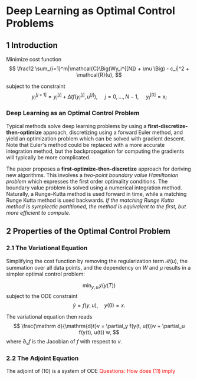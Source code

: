 # Deep Learning as Optimal Control Problems
## 1 Introduction
Minimize cost function
$$
    \frac12 \sum_{i=1}^m|\mathcal{C}\Big(Wy_i^{[N]} + \mu \Big) - c_i|^2 + \mathcal{R}(u),
$$

subject to the constraint
$$
    y_i^{[j+1]} = y_i^{[j]} + \Delta t f(y_i^{[j]}, u^{[j]}), \ \ \ \ \ j = 0, ..., N-1, \ \ \ \ \ y_i^{[0]} = x_i
$$

### Deep Learning as an Optimal Control Problem
Typical methods solve deep learning problems by using a **first-discretize-then-optimize** approach, discretizing using a forward Euler method, and yield an optimization problem which can be solved with gradient descent. Note that Euler's method could be replaced with a more accurate integration method, but the backpropagation for computing the gradients will typically be more complicated.

The paper proposes a **first-optimize-then-discretize** approach for deriving new algorithms. This involves a _two-point boundary value Hamiltonian problem_ which expresses the first order optimality conditions. The boundary value problem is solved using a numerical integration method. Naturally, a Runge-Kutta method is used forward in time, while a matching Runge Kutta method is used backwards. _If the matching Runge Kutta method is symplectic partitioned, the method is equivalent to the first, but more efficient to compute_.

## 2 Properties of the Optimal Control Problem
### 2.1 The Variational Equation
Simplifying the cost function by removing the regularization term $\mathcal{R}(u)$, the summation over all data points, and the dependency on $W$ and $\mu$ results in a simpler optimal control problem:

$$
\min_{y, u} \mathcal J(y(T))
$$
subject to the ODE constraint
$$
\dot y = f(y, u), \quad y(0) = x.
$$

The variational equation then reads
$$
    \frac{\mathrm d}{\mathrm{d}t}v = \partial_y f(y(t, u(t))v + \partial_u f(y(t), u(t)) w,
$$
where $\partial_v f$ is the Jacobian of $f$ with respect to $v$.

### 2.2 The Adjoint Equation
The adjoint of (10) is a system of ODE
<span style="color: red;">
Questions: How does (11) imply 
</span>